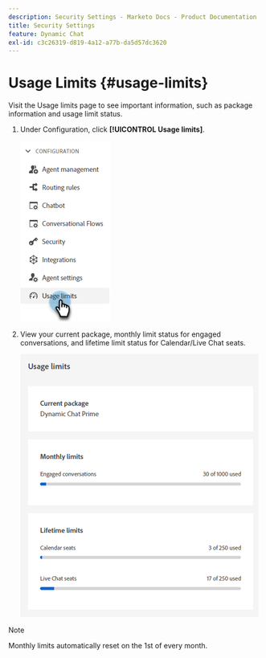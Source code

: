 ```yaml
---
description: Security Settings - Marketo Docs - Product Documentation
title: Security Settings
feature: Dynamic Chat
exl-id: c3c26319-d819-4a12-a77b-da5d57dc3620
---
```

# Usage Limits {#usage-limits}

Visit the Usage limits page to see important information, such as package information and usage limit status.

1. Under Configuration, click **[!UICONTROL Usage limits]**.

   ![](assets/usage-limits-1.png)

1. View your current package, monthly limit status for engaged conversations, and lifetime limit status for Calendar/Live Chat seats.

   ![](assets/usage-limits-2.png)

>[!NOTE]
>
>Monthly limits automatically reset on the 1st of every month.
